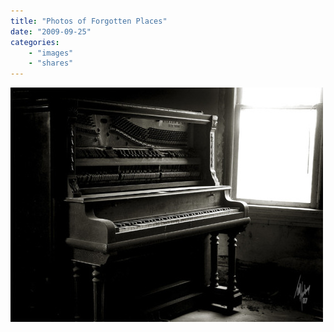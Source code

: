 ```yaml
---
title: "Photos of Forgotten Places"
date: "2009-09-25"
categories:
    - "images"
    - "shares"
---
```


![](tumblr_kqjazdKxB01qz4vrlo1_500.jpg "[Photos of Forgotten Places](http://daddu.net/the-poetry-of-forgotten-places/)")
